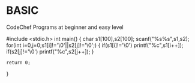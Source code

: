 # BASIC
CodeChef Programs at beginner and easy level


#include <stdio.h>
int main()
{
   char s1[100],s2[100];
   scanf("%s%s",s1,s2);
   for(int i=0,j=0;s1[i]!='\0'||s2[j]!='\0';)
   {
       if(s1[i]!='\0')
       printf("%c",s1[i++]);
       if(s2[j]!='\0')
       printf("%c",s2[j++]);
   }
 
    return 0;
}

